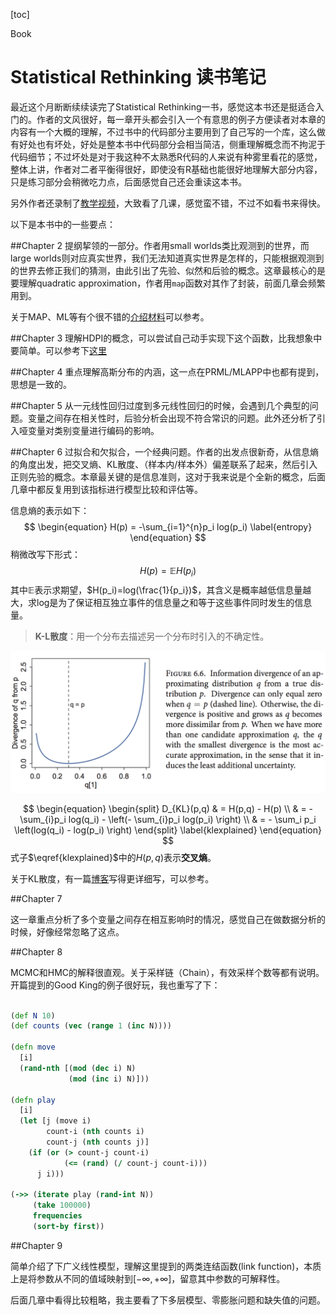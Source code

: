 <script type="text/x-mathjax-config">
MathJax.Hub.Config({
  TeX: { equationNumbers: { autoNumber: "AMS" } }
});
</script>
[toc]

<div id="tags">Book</div>

# Statistical Rethinking 读书笔记

最近这个月断断续续读完了Statistical Rethinking一书，感觉这本书还是挺适合入门的。作者的文风很好，每一章开头都会引入一个有意思的例子方便读者对本章的内容有一个大概的理解，不过书中的代码部分主要用到了自己写的一个库，这么做有好处也有坏处，好处是整本书中代码部分会相当简洁，侧重理解概念而不拘泥于代码细节；不过坏处是对于我这种不太熟悉R代码的人来说有种雾里看花的感觉，整体上讲，作者对二者平衡得很好，即使没有R基础也能很好地理解大部分内容，只是练习部分会稍微吃力点，后面感觉自己还会重读这本书。

另外作者还录制了[教学视频](https://pan.baidu.com/s/1skZIvu9)，大致看了几课，感觉蛮不错，不过不如看书来得快。

以下是本书中的一些要点：

##Chapter 2
提纲挈领的一部分。作者用small worlds类比观测到的世界，而large worlds则对应真实世界，我们无法知道真实世界是怎样的，只能根据观测到的世界去修正我们的猜测，由此引出了先验、似然和后验的概念。这章最核心的是要理解quadratic approximation，作者用`map`函数对其作了封装，前面几章会频繁用到。

关于MAP、ML等有个很不错的[介绍材料](https://engineering.purdue.edu/kak/Tutorials/Trinity.pdf)可以参考。

##Chapter 3
理解HDPI的概念，可以尝试自己动手实现下这个函数，比我想象中要简单。可以参考下[这里](http://stackoverflow.com/questions/22284502/highest-posterior-density-region-and-central-credible-region)

##Chapter 4
重点理解高斯分布的内涵，这一点在PRML/MLAPP中也都有提到，思想是一致的。

##Chapter 5
从一元线性回归过度到多元线性回归的时候，会遇到几个典型的问题。变量之间存在相关性时，后验分析会出现不符合常识的问题。此外还分析了引入哑变量对类别变量进行编码的影响。

##Chapter 6
过拟合和欠拟合，一个经典问题。作者的出发点很新奇，从信息熵的角度出发，把交叉熵、KL散度、（样本内/样本外）偏差联系了起来，然后引入正则先验的概念。本章最关键的是信息准则，这对于我来说是个全新的概念，后面几章中都反复用到该指标进行模型比较和评估等。

信息熵的表示如下：
$$
\begin{equation}
H(p) = -\sum_{i=1}^{n}p_i log(p_i)
\label{entropy}
\end{equation}
$$
稍微改写下形式：
$$
\begin{equation}
H(p) = \mathbb{E}H(p_i)
\end{equation}
$$
其中$\mathbb{E}$表示求期望，$H(p_i)=log(\frac{1}{p_i})$，其含义是概率越低信息量越大，求log是为了保证相互独立事件的信息量之和等于这些事件同时发生的信息量。

> **K-L散度**：用一个分布去描述另一个分布时引入的不确定性。

![屏幕快照 2017-05-06 19.00.39.png](../public/Statistical-Rethinking-1.png)

$$
\begin{equation}
\begin{split}
D_{KL}(p,q) & = H(p,q) - H(p) \\
 & = -\sum_{i}p_i log(q_i)  - \left(- \sum_{i}p_i log(p_i) \right) \\
 & = - \sum_i p_i \left(log(q_i) - log(p_i) \right)
 \end{split}
\label{klexplained}
\end{equation}
$$
式子$\eqref{klexplained}$中的$H(p,q)$表示**交叉熵**。

关于KL散度，有一篇[博客](https://www.countbayesie.com/blog/2017/5/9/kullback-leibler-divergence-explained)写得更详细写，可以参考。

##Chapter 7

这一章重点分析了多个变量之间存在相互影响时的情况，感觉自己在做数据分析的时候，好像经常忽略了这点。

##Chapter 8

MCMC和HMC的解释很直观。关于采样链（Chain），有效采样个数等都有说明。
开篇提到的Good King的例子很好玩，我也重写了下：

```clojure

(def N 10)
(def counts (vec (range 1 (inc N))))

(defn move
  [i]
  (rand-nth [(mod (dec i) N)
             (mod (inc i) N)]))

(defn play
  [i]
  (let [j (move i)
        count-i (nth counts i)
        count-j (nth counts j)]
    (if (or (> count-j count-i)
            (<= (rand) (/ count-j count-i)))
      j i)))

(->> (iterate play (rand-int N))
     (take 100000)
     frequencies
     (sort-by first))
```

##Chapter 9

简单介绍了下广义线性模型，理解这里提到的两类连结函数(link function)，本质上是将参数从不同的值域映射到$[-\infty,+\infty]$，留意其中参数的可解释性。

后面几章中看得比较粗略，我主要看了下多层模型、零膨胀问题和缺失值的问题。
